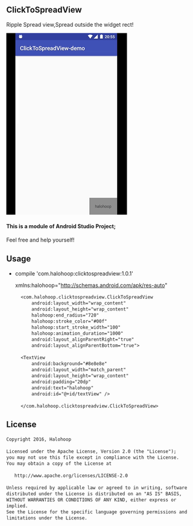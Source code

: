 ## ClickToSpreadView

Ripple Spread view,Spread outside the widget rect!

![Markdown](./device-2016-10-22-205519.gif)

#### This is a module of Android Studio Project;

Feel free and help yourself!

## Usage

* compile 'com.halohoop:clicktospreadview:1.0.1'

    xmlns:halohoop="http://schemas.android.com/apk/res-auto"

		<com.halohoop.clicktospreadview.ClickToSpreadView
		    android:layout_width="wrap_content"
		    android:layout_height="wrap_content"
		    halohoop:end_radius="720"
		    halohoop:stroke_color="#00f"
		    halohoop:start_stroke_width="100"
		    halohoop:animation_duration="1000"
		    android:layout_alignParentRight="true"
		    android:layout_alignParentBottom="true">

        <TextView
            android:background="#8e8e8e"
            android:layout_width="match_parent"
            android:layout_height="wrap_content"
            android:padding="20dp"
            android:text="halohoop"
            android:id="@+id/textView" />

    	</com.halohoop.clicktospreadview.ClickToSpreadView>

## License

    Copyright 2016, Halohoop

    Licensed under the Apache License, Version 2.0 (the "License");
    you may not use this file except in compliance with the License.
    You may obtain a copy of the License at

       http://www.apache.org/licenses/LICENSE-2.0

    Unless required by applicable law or agreed to in writing, software
    distributed under the License is distributed on an "AS IS" BASIS,
    WITHOUT WARRANTIES OR CONDITIONS OF ANY KIND, either express or implied.
    See the License for the specific language governing permissions and
    limitations under the License.
